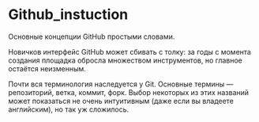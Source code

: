 ﻿# Github_instuction
Основные концепции GitHub простыми словами.

Новичков интерфейс GitHub может сбивать с толку: за годы с момента создания площадка обросла множеством инструментов, но главное остаётся неизменным.

Почти вся терминология наследуется у Git. Основные термины — репозиторий, ветка, коммит, форк. Выбор некоторых из этих названий может показаться не очень интуитивным (даже если вы владеете английским), но так уж сложилось.

